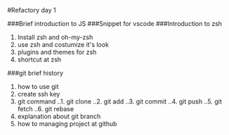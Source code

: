 #Refactory day 1

###Brief introduction to JS
###Snippet for vscode
###Introduction to zsh
1. Install zsh and oh-my-zsh
2. use zsh and costumize it's look
3. plugins and themes for zsh
4. shortcut at zsh

###git brief history
1. how to use git
2. create ssh key
3. git command
..1. git clone
..2. git add
..3. git commit
..4. git push
..5. git fetch
..6. git rebase
4. explanation about git branch
5. how to managing project at github
